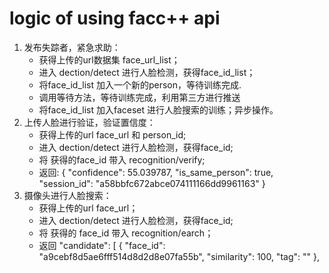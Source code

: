 # logic of using facc++ api
1. 发布失踪者，紧急求助：
    - 获得上传的url数据集 face_url_list；
    - 进入 dection/detect 进行人脸检测，获得face_id_list；
    - 将face_id_list 加入一个新的person，等待训练完成.
    - 调用等待方法，等待训练完成，利用第三方进行推送
    - 将face_id_list 加入faceset 进行人脸搜索的训练；异步操作。
2. 上传人脸进行验证，验证置信度：
    - 获得上传的url face_url 和 person_id;
    - 进入 dection/detect 进行人脸检测，获得face_id;
    - 将 获得的face_id 带入 recognition/verify;
    - 返回:
        {
            "confidence": 55.039787, 
            "is_same_person": true, 
            "session_id": "a58bbfc672abce074111166dd9961163"
        }       
3. 摄像头进行人脸搜索：
    - 获得上传的url face_url；
    - 进入 dection/detect 进行人脸检测，获得face_id;
    - 将 获得的 face_id 带入 recognition/earch；
    - 返回
        "candidate": [
        {
            "face_id": "a9cebf8d5ae6fff514d8d2d8e07fa55b", 
            "similarity": 100,
            "tag": ""
        }, 